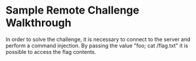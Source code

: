 # Sample Remote Challenge Walkthrough
In order to solve the challenge, it is necessary to connect to the server and perform a command injection.
By passing the value "foo; cat /flag.txt" it is possible to access the flag contents.
